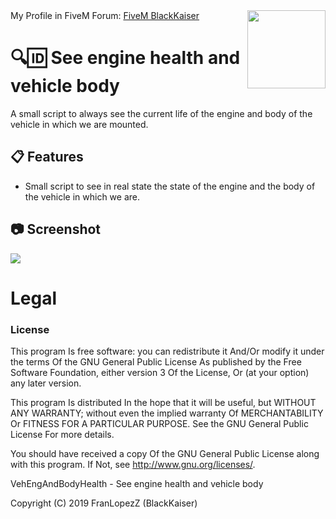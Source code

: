 <img src="https://i.imgur.com/gFNeiC5.png" width="125" height="125" align="right"/>
My Profile in FiveM Forum: <a href="https://forum.fivem.net/u/blackkaiser">FiveM BlackKaiser</a>

# 🔍🆔 See engine health and vehicle body

A small script to always see the current life of the engine and body of the vehicle in which we are mounted.

## 📋 Features

-   Small script to see in real state the state of the engine and the body of the vehicle in which we are.

## 📷 Screenshot
<img src="https://i.imgur.com/IxJYIS2.jpg"  align="center" />

# Legal
### License

This program Is free software: you can redistribute it And/Or modify it under the terms Of the GNU General Public License As published by the Free Software Foundation, either version 3 Of the License, Or (at your option) any later version.

This program Is distributed In the hope that it will be useful, but WITHOUT ANY WARRANTY; without even the implied warranty Of MERCHANTABILITY Or FITNESS FOR A PARTICULAR PURPOSE. See the GNU General Public License For more details.

You should have received a copy Of the GNU General Public License along with this program. If Not, see http://www.gnu.org/licenses/.

VehEngAndBodyHealth - See engine health and vehicle body 

Copyright (C) 2019 FranLopezZ (BlackKaiser)
